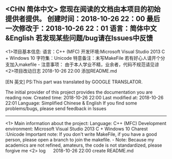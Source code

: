 <CHN 简体中文>
您现在阅读的文档由本项目的初始提供者提供。
创建时间：2018-10-26 22：00
最后一次修改于：2018-10-26 22：01
语言：简体中文&English
若发现某些问题/bug请在Issues中反馈
------------------------------------------------------------------
<1>项目基本信息:
    语言：C++ (MFC)
    开发环境:Microsoft Visual Studio 2013 C + Windows 10
    字符集：Unicode
    特意备注：未写MakeFile 若有好心人请开个分支加入makefile
    -
注意事项： 由于本人学业不精，业余者，代码不规范请见谅
<2>项目改动日志
    2018-10-26 22:00 添加README.md 


[EN 英文]
PS:This part was translated by GOOGLE TRANSLATOR.

The initial provider of this project provides the documentation you are reading now.
Created time: 2018-10-26 22:00
Last modified at: 2018-10-26 22:01
Language: Simplified Chinese & English
If you find some problems/bugs, please send feedback in Issues
-------------------------------------------------- ----------------
<1> Main information about the project:
     Language: C++ (MFC)
     Development environment: Microsoft Visual Studio 2013 C + Windows 10
     Charest :Unicode
     Important note: If you don't write MakeFile, if you have a good person, please open a branch to join the makefile.
     -
Note: Because my academics are not refined, amateurs, the code is not standardized, please forgive me
<2> log
     2018-10-26 22:00 create README.md
